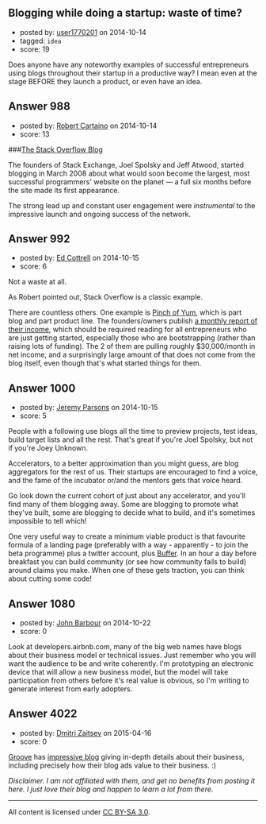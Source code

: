 ## Blogging while doing a startup: waste of time?

- posted by: [user1770201](https://stackexchange.com/users/1971387/user1770201) on 2014-10-14
- tagged: `idea`
- score: 19

Does anyone have any noteworthy examples of successful entrepreneurs using blogs throughout their startup in a productive way?  I mean even at the stage BEFORE they launch a product, or even have an idea.


## Answer 988

- posted by: [Robert Cartaino](https://stackexchange.com/users/34933/robert-cartaino) on 2014-10-14
- score: 13

###[The Stack Overflow Blog](http://blog.stackoverflow.com/2008/04/podcast-1/)

The founders of Stack Exchange, Joel Spolsky and Jeff Atwood, started blogging in March 2008 about what would soon become the largest, most successful programmers' website on the planet &mdash; a full six months before the site made its first appearance.

The strong lead up and constant user engagement were *instrumental* to the impressive launch and ongoing success of the network.


## Answer 992

- posted by: [Ed Cottrell](https://stackexchange.com/users/2348349/ed-cottrell) on 2014-10-15
- score: 6

Not a waste at all.

As Robert pointed out, Stack Overflow is a classic example.

There are countless others. One example is [Pinch of Yum](http://pinchofyum.com/), which is part blog and part product line. The founders/owners publish [a monthly report of their income](http://pinchofyum.com/category/making-money-from-a-food-blog), which should be required reading for all entrepreneurs who are just getting started, especially those who are bootstrapping (rather than raising lots of funding). The 2 of them are pulling roughly $30,000/month in net income, and a surprisingly large amount of that does not come from the blog itself, even though that's what started things for them.


## Answer 1000

- posted by: [Jeremy Parsons](https://stackexchange.com/users/497810/jeremy-parsons) on 2014-10-15
- score: 5

<p>People with a following use blogs all the time to preview projects, test ideas, build target lists and all the rest. That's great if you're Joel Spolsky, but not if you're Joey Unknown.</p>

<p>Accelerators, to a better approximation than you might guess, are blog aggregators for the rest of us. Their startups are encouraged to find a voice, and the fame of the incubator or/and the mentors gets that voice heard.</p>

<p>Go look down the current cohort of just about any accelerator, and you'll find many of them blogging away. Some are blogging to promote what they've built, some are blogging to decide what to build, and it's sometimes impossible to tell which!</p>

<p>One very useful way to create a minimum viable product is that favourite formula of a landing page (preferably with a way - apparently - to join the beta programme) plus a twitter account, plus <a href="http://bufferapp.com/">Buffer</a>. In an hour a day before breakfast you can build community (or see how community fails to build) around claims you make. When one of these gets traction, you can think about cutting some code!</p>



## Answer 1080

- posted by: [John Barbour](https://stackexchange.com/users/3162731/john-barbour) on 2014-10-22
- score: 0

Look at developers.airbnb.com, many of the big web names have blogs about their business model or technical issues. Just remember who you will want the audience to be and write coherently. I'm prototyping an electronic device that will allow a new business model, but the model will take participation from others before it's real value is obvious, so I'm writing to generate interest from early adopters.


## Answer 4022

- posted by: [Dmitri Zaitsev](https://stackexchange.com/users/1769946/dmitri-zaitsev) on 2015-04-16
- score: 0

<p><a href="https://www.groovehq.com" rel="nofollow">Groove</a> has <a href="https://www.groovehq.com/blog" rel="nofollow">impressive blog</a> giving in-depth details about their business, including precisely how their blog ads value to their business. :)</p>

<p><em>Disclaimer. I am not affiliated with them, and get no benefits from posting it here. I just love their blog and happen to learn a lot from there.</em></p>




---

All content is licensed under [CC BY-SA 3.0](https://creativecommons.org/licenses/by-sa/3.0/).

